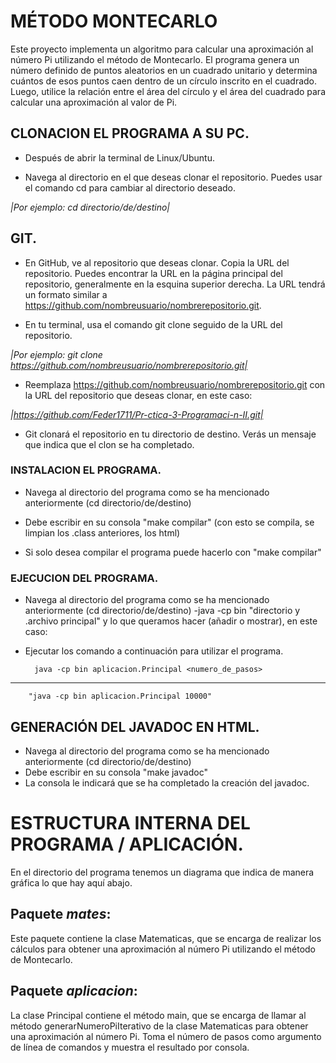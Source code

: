 # MÉTODO MONTECARLO

Este proyecto implementa un algoritmo para calcular una aproximación al número Pi utilizando el método de Montecarlo. El programa genera un número definido de puntos aleatorios en un cuadrado unitario y determina cuántos de esos puntos caen dentro de un círculo inscrito en el cuadrado. Luego, utilice la relación entre el área del círculo y el área del cuadrado para calcular una aproximación al valor de Pi.

## CLONACION EL PROGRAMA A SU PC.

- Después de abrir la terminal de Linux/Ubuntu.

- Navega al directorio en el que deseas clonar el repositorio. Puedes usar el comando cd para cambiar al directorio deseado.

 *|Por ejemplo: cd directorio/de/destino|*

## GIT.

- En GitHub, ve al repositorio que deseas clonar. Copia la URL del repositorio. Puedes encontrar la URL en la página principal del repositorio, generalmente en la esquina superior derecha. La URL tendrá un formato similar a https://github.com/nombreusuario/nombrerepositorio.git.

- En tu terminal, usa el comando git clone seguido de la URL del repositorio. 

*|Por ejemplo: git clone https://github.com/nombreusuario/nombrerepositorio.git|*

- Reemplaza https://github.com/nombreusuario/nombrerepositorio.git con la URL del repositorio que deseas clonar, en este caso:

*|https://github.com/Feder1711/Pr-ctica-3-Programaci-n-II.git|*

- Git clonará el repositorio en tu directorio de destino. Verás un mensaje que indica que el clon se ha completado.


### INSTALACION EL PROGRAMA.

- Navega al directorio del programa como se ha mencionado anteriormente (cd directorio/de/destino)

- Debe escribir en su consola "make compilar" (con esto se compila, se limpian los .class anteriores, los html)

- Si solo desea compilar el programa puede hacerlo con "make compilar"


### EJECUCION DEL PROGRAMA.

- Navega al directorio del programa como se ha mencionado anteriormente (cd directorio/de/destino)
-java -cp bin "directorio y .archivo principal" y lo que queramos hacer (añadir o mostrar), en este caso:
- Ejecutar los comando a continuación para utilizar el programa.

		java -cp bin aplicacion.Principal <numero_de_pasos>
----------------------------------------------------------------------------------------------------------
		"java -cp bin aplicacion.Principal 10000"


## GENERACIÓN DEL JAVADOC EN HTML.

- Navega al directorio del programa como se ha mencionado anteriormente (cd directorio/de/destino)
- Debe escribir en su consola "make javadoc"
- La consola le indicará que se ha completado la creación del javadoc.

# ESTRUCTURA INTERNA DEL PROGRAMA / APLICACIÓN.

En el directorio del programa tenemos un diagrama que indica de manera gráfica lo que hay aquí abajo.

## Paquete *mates*: 
Este paquete contiene la clase Matematicas, que se encarga de realizar los cálculos para obtener una aproximación al número Pi utilizando el método de Montecarlo.

## Paquete *aplicacion*: 
La clase Principal contiene el método main, que se encarga de llamar al método generarNumeroPiIterativo de la clase Matematicas para obtener una aproximación al número Pi. Toma el número de pasos como argumento de línea de comandos y muestra el resultado por consola.
